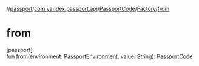//[passport](../../../../index.md)/[com.yandex.passport.api](../../index.md)/[PassportCode](../index.md)/[Factory](index.md)/[from](from.md)

# from

[passport]\
fun [from](from.md)(environment: [PassportEnvironment](../../-passport-environment/index.md), value: String): [PassportCode](../index.md)
